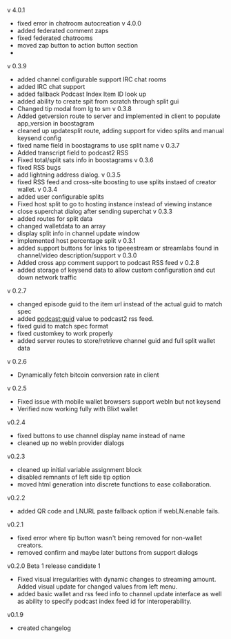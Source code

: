 v 4.0.1
- fixed error in chatroom autocreation
v 4.0.0
- added federated comment zaps
- fixed federated chatrooms
- moved zap button to action button section
- 
v 0.3.9
- added channel configurable support IRC chat rooms
- added IRC chat support
- added fallback Podcast Index Item ID look up
- added ability to create spit from scratch through split gui
- Changed tip modal from lg to sm
v 0.3.8
- Added getversion route to server and implemented in client to populate app_version in boostagram
- cleaned up updatesplit route, adding support for video splits and manual keysend config
- fixed name field in boostagrams to use split name
v 0.3.7
- Added transcript field to podcast2 RSS
- Fixed total/split sats info in boostagrams
v 0.3.6
- fixed RSS bugs
- add lightning address dialog.
v 0.3.5
- fixed RSS feed and cross-site boosting to use splits instaed of creator wallet.
v 0.3.4
- added user configurable splits
- Fixed host split to go to hosting instance instead of viewing instance
- close superchat dialog after sending superchat
v 0.3.3
- added routes for split data
- changed walletdata to an array
- display split info in channel update window
- implemented host percentage split
v 0.3.1
- added support buttons for links to tipeeestream or streamlabs found in channel/video description/support
v 0.3.0
- Added cross app comment support to podcast RSS feed
v 0.2.8
- added storage of keysend data to allow custom configuration and cut down network traffic

v 0.2.7
- changed episode guid to the item url instead of the actual guid to match spec
- added <podcast:guid> value to podcast2 rss feed.
- fixed guid to match spec format
- fixed customkey to work properly
- added server routes to store/retrieve channel guid and full split wallet data

v 0.2.6
- Dynamically fetch bitcoin conversion rate in client

v 0.2.5
- Fixed issue with mobile wallet browsers support webln but not keysend
- Verified now working fully with Blixt wallet

v0.2.4
- fixed buttons to use channel display name instead of name
- cleaned up no webln provider dialogs

v0.2.3
- cleaned up initial variable assignment block
- disabled remnants of left side tip option
- moved html generation into discrete functions to ease collaboration.

v0.2.2
- added QR code and LNURL paste fallback option if webLN.enable fails.

v0.2.1
- fixed error where tip button wasn't being removed for non-wallet creators.
- removed confirm and maybe later buttons from support dialogs

v0.2.0
Beta 1 release candidate 1

- Fixed visual irregularities with dynamic changes to streaming amount. Added visual update for changed values from left menu.
- added basic wallet and rss feed info to channel update interface as well as ability to specify podcast index feed id for interoperability.

v0.1.9

- created changelog